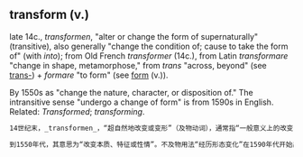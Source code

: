 ## transform (v.)

late 14c., _transformen_, "alter or change the form of supernaturally" (transitive), also generally "change the condition of; cause to take the form of" (with _into_); from Old French _transformer_ (14c.), from Latin _transformare_ "change in shape, metamorphose," from _trans_ "across, beyond" (see [trans-](https://www.etymonline.com/word/trans- "Etymology, meaning and definition of trans-")) + _formare_ "to form" (see [form](https://www.etymonline.com/word/form#etymonline_v_43928 "Etymology, meaning and definition of form") (v.)).

By 1550s as "change the nature, character, or disposition of." The intransitive sense "undergo a change of form" is from 1590s in English. Related: _Transformed_; _transforming_.

```md
14世纪末，_transformen_，“超自然地改变或变形”（及物动词），通常指“一般意义上的改变状态；使之采取……的形式”（与 _into_ 搭配使用）；来源于古法语 _transformer_（14世纪），进一步来源于拉丁语 _transformare_ “改变形状，变形”，由 _trans_ “穿越，超越”（参见 [trans-](https://www.etymonline.com/word/trans- "Etymology, meaning and definition of trans-")）+ _formare_ “形成”（参见 [form](https://www.etymonline.com/word/form#etymonline_v_43928 "Etymology, meaning and definition of form")（动词））组成。

到1550年代，其意思为“改变本质、特征或性情”。不及物用法“经历形态变化”在1590年代开始出现在英语中。相关词： _Transformed_（被转变的）；_transforming_（正在转变的）。
```